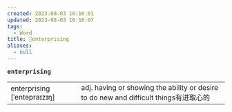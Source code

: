 ```yaml
---
created: 2023-08-03 16:16:01
updated: 2023-08-03 16:16:07
tags:
  - Word
title: 📖enterprising
aliases:
  - null
---
```


<pre><strong>enterprising</strong></pre>
|   |   |
|---|---|
|enterprising [ˈentəpraɪzɪŋ]|adj. having or showing the ability or desire to do new and difficult things有进取⼼的|